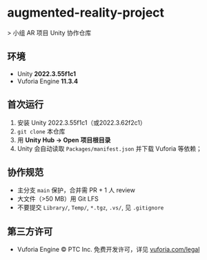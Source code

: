 # augmented-reality-project
&gt; 小组 AR 项目 Unity 协作仓库

## 环境
- Unity **2022.3.55f1c1**  
- Vuforia Engine **11.3.4**  

## 首次运行
1. 安装 Unity 2022.3.55f1c1（或2022.3.62f2c1）  
2. `git clone` 本仓库  
3. 用 **Unity Hub → Open 项目根目录**
4. Unity 会自动读取 `Packages/manifest.json` 并下载 Vuforia 等依赖； 

## 协作规范
- 主分支 `main` 保护，合并需 PR + 1 人 review  
- 大文件（&gt;50 MB）用 Git LFS 
- 不要提交 `Library/`, `Temp/`, `*.tgz`, `.vs/`, 见 `.gitignore`

## 第三方许可
- Vuforia Engine © PTC Inc. 免费开发许可，详见 [vuforia.com/legal](https://vuforia.com/legal)
